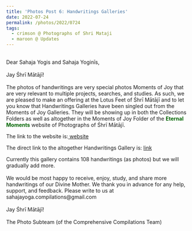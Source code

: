 ```yaml
---
title: 'Photos Post 6: Handwritings Galleries'
date: 2022-07-24
permalink: /photos/2022/0724
tags:
  - crimson @ Photographs of Shri Mataji
  - maroon @ Updates
---
```


<p>
<br>
Dear Sahaja Yogis and Sahaja Yoginīs,<br>
<br>
Jay Śhrī Mātājī!<br>
<br>
The photos of handwritings are very special photos Moments of Joy that are very relevant to multiple projects, searches, and studies. As such, we are pleased to make an offering at the Lotus Feet of Śhrī Mātājī and to let you know that Handwritings Galleries have been singled out from the Moments of Joy Galleries. They will be showing up in both the Collections Folders as well as altogether in the Moments of Joy Folder of the <font color="DarkGreen"><b>Eternal Moments</b></font> website of Photographs of Śhrī Mātājī.<br>
</p> 

<p>The link to the website is:<a href="https://eternalmoments.smugmug.com/"> website</a></p>

<p>The direct link to the altogether Handwritings Gallery is: <a href="https://eternalmoments.smugmug.com/Moments-of-Joy/Handwritings/"> link</a></p>

<p>
Currently this gallery contains 108 handwritings (as photos) but we will gradually add more.<br>
<br>
We would be most happy to receive, enjoy, study, and share more handwritings of our Divine Mother. We thank you in advance for any help, support, and feedback. Please write to us at sahajayoga.compilations@gmail.com<br>
<br>
Jay Śhrī Mātājī!<br>
<br>
The Photo Subteam (of the Comprehensive Compilations Team)
</p>